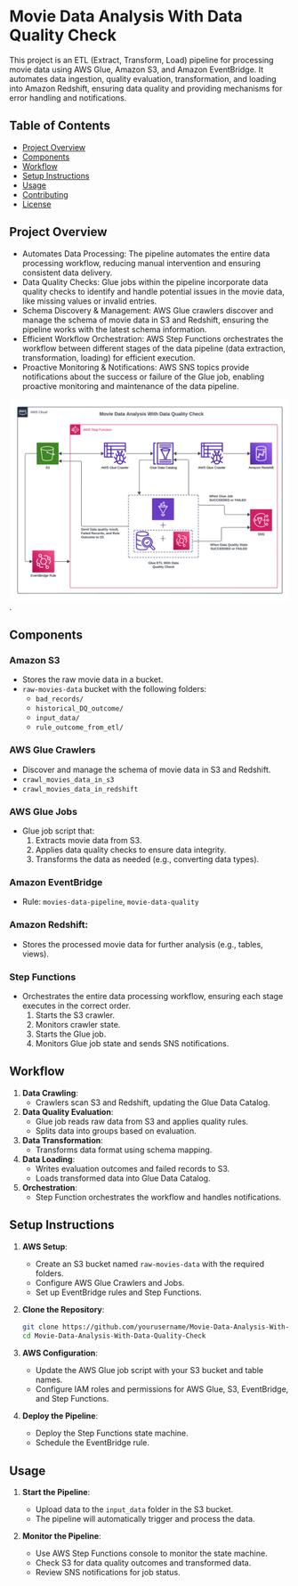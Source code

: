 # Movie Data Analysis With Data Quality Check

This project is an ETL (Extract, Transform, Load) pipeline for processing movie data using AWS Glue, Amazon S3, and Amazon EventBridge. It automates data ingestion, quality evaluation, transformation, and loading into Amazon Redshift, ensuring data quality and providing mechanisms for error handling and notifications.

## Table of Contents
- [Project Overview](#project-overview)
- [Components](#components)
- [Workflow](#workflow)
- [Setup Instructions](#setup-instructions)
- [Usage](#usage)
- [Contributing](#contributing)
- [License](#license)

## Project Overview

- Automates Data Processing: The pipeline automates the entire data processing workflow, reducing manual intervention and ensuring consistent data delivery.
- Data Quality Checks: Glue jobs within the pipeline incorporate data quality checks to identify and handle potential issues in the movie data, like missing values or invalid entries.
- Schema Discovery & Management: AWS Glue crawlers discover and manage the schema of movie data in S3 and Redshift, ensuring the pipeline works with the latest schema information.
- Efficient Workflow Orchestration: AWS Step Functions orchestrates the workflow between different stages of the data pipeline (data extraction, transformation, loading) for efficient execution.
- Proactive Monitoring & Notifications: AWS SNS topics provide notifications about the success or failure of the Glue job, enabling proactive monitoring and maintenance of the data pipeline.

![Architecture Diagram](https://github.com/jignesh-kachhad/Movie-Data-Analysis-With-Data-Quality-Check/blob/main/Architecture.png).

## Components
### Amazon S3
- Stores the raw movie data in a bucket.
- `raw-movies-data` bucket with the following folders:
  - `bad_records/`
  - `historical_DQ_outcome/`
  - `input_data/`
  - `rule_outcome_from_etl/`

### AWS Glue Crawlers
- Discover and manage the schema of movie data in S3 and Redshift.
- `crawl_movies_data_in_s3`
- `crawl_movies_data_in_redshift`

### AWS Glue Jobs
- Glue job script that:
  1. Extracts movie data from S3.
  2. Applies data quality checks to ensure data integrity.
  3. Transforms the data as needed (e.g., converting data types).

### Amazon EventBridge
- Rule: `movies-data-pipeline`, `movie-data-quality`

### Amazon Redshift: 
- Stores the processed movie data for further analysis (e.g., tables, views).

### Step Functions
- Orchestrates the entire data processing workflow, ensuring each stage executes in the correct order.
  1. Starts the S3 crawler.
  2. Monitors crawler state.
  3. Starts the Glue job.
  4. Monitors Glue job state and sends SNS notifications.

## Workflow
1. **Data Crawling**:
   - Crawlers scan S3 and Redshift, updating the Glue Data Catalog.
2. **Data Quality Evaluation**:
   - Glue job reads raw data from S3 and applies quality rules.
   - Splits data into groups based on evaluation.
3. **Data Transformation**:
   - Transforms data format using schema mapping.
4. **Data Loading**:
   - Writes evaluation outcomes and failed records to S3.
   - Loads transformed data into Glue Data Catalog.
5. **Orchestration**:
   - Step Function orchestrates the workflow and handles notifications.

## Setup Instructions
1. **AWS Setup**:
   - Create an S3 bucket named `raw-movies-data` with the required folders.
   - Configure AWS Glue Crawlers and Jobs.
   - Set up EventBridge rules and Step Functions.

2. **Clone the Repository**:
   ```bash
   git clone https://github.com/yourusername/Movie-Data-Analysis-With-Data-Quality-Check.git
   cd Movie-Data-Analysis-With-Data-Quality-Check
   ```

3. **AWS Configuration**:
   - Update the AWS Glue job script with your S3 bucket and table names.
   - Configure IAM roles and permissions for AWS Glue, S3, EventBridge, and Step Functions.

4. **Deploy the Pipeline**:
   - Deploy the Step Functions state machine.
   - Schedule the EventBridge rule.

## Usage
1. **Start the Pipeline**:
   - Upload data to the `input_data` folder in the S3 bucket.
   - The pipeline will automatically trigger and process the data.

2. **Monitor the Pipeline**:
   - Use AWS Step Functions console to monitor the state machine.
   - Check S3 for data quality outcomes and transformed data.
   - Review SNS notifications for job status.
